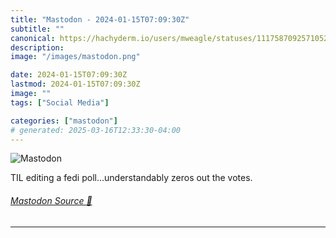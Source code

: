 ```yaml
---
title: "Mastodon - 2024-01-15T07:09:30Z"
subtitle: ""
canonical: https://hachyderm.io/users/mweagle/statuses/111758709257105266
description:
image: "/images/mastodon.png"

date: 2024-01-15T07:09:30Z
lastmod: 2024-01-15T07:09:30Z
image: ""
tags: ["Social Media"]

categories: ["mastodon"]
# generated: 2025-03-16T12:33:30-04:00
---
```

![Mastodon](/images/mastodon.png)

<p>TIL editing a fedi poll…understandably zeros out the votes.</p>


###### [Mastodon Source 🐘](https://hachyderm.io/@mweagle/111758709257105266)

___
